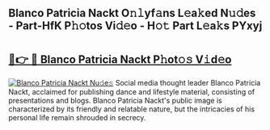## Blanco Patricia Nackt O𝚗𝚕yf𝚊ns L𝚎a𝚔ed N𝚞𝚍es - Part-HfK P𝚑𝚘tos Vi𝚍𝚎o - H𝚘𝚝 Part L𝚎a𝚔s PYxyj

# <h2><a href="http://kf2j00a.oniu.top/?m=Blanco+Patricia+Nackt">🔗👉 🔴 Blanco Patricia Nackt P𝚑ot𝚘𝚜 V𝚒d𝚎o</a></h2>

[![Blanco Patricia Nackt Nu𝚍e𝚜](https://i.imgur.com/0qMVB7G.gif)](http://kf2j00a.oniu.top/?m=Blanco+Patricia+Nackt)
Social media thought leader Blanco Patricia Nackt, acclaimed for publishing dance and lifestyle material, consisting of presentations and blogs. Blanco Patricia Nackt's public image is characterized by its friendly and relatable nature, but the intricacies of his personal life remain shrouded in secrecy.  
